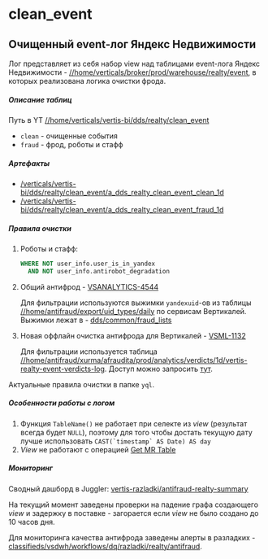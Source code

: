 # clean_event

## Очищенный event-лог Яндекс Недвижимости

Лог представляет из себя набор view над таблицами event-лога Яндекс Недвижимости - [//home/verticals/broker/prod/warehouse/realty/event](https://yt.yandex-team.ru/hahn/navigation?path=//home/verticals/broker/prod/warehouse/realty/event/1d), в которых реализована логика очистки фрода.

##### Описание таблиц
Путь в YT [//home/verticals/vertis-bi/dds/realty/clean_event](https://yt.yandex-team.ru/hahn/navigation?path=//home/verticals/vertis-bi/dds/realty/clean_event/)
- `clean` - очищенные события
- `fraud` - фрод, роботы и стафф

##### Артефакты
- [/verticals/vertis-bi/dds/realty/clean_event/a_dds_realty_clean_event_clean_1d](https://reactor.yandex-team.ru/browse/resolve?path=/verticals/vertis-bi/dds/realty/clean_event/a_dds_realty_clean_event_clean_1d)
- [/verticals/vertis-bi/dds/realty/clean_event/a_dds_realty_clean_event_fraud_1d](https://reactor.yandex-team.ru/browse/resolve?path=/verticals/vertis-bi/dds/realty/clean_event/a_dds_realty_clean_event_fraud_1d)

##### Правила очистки
1) Роботы и стафф:
   ```sql
   WHERE NOT user_info.user_is_in_yandex
     AND NOT user_info.antirobot_degradation
2) Общий антифрод - [VSANALYTICS-4544](https://st.yandex-team.ru/VSANALYTICS-4544)

   Для фильтрации используются выжимки `yandexuid`-ов из таблицы [//home/antifraud/export/uid_types/daily](https://yt.yandex-team.ru/hahn/navigation?path=//home/antifraud/export/uid_types/daily/) по сервисам Вертикалей. Выжимки лежат в -
  [dds/common/fraud_lists](https://yt.yandex-team.ru/hahn/navigation?sort=asc-false,field-name&path=//home/verticals/vertis-bi/dds/common/fraud_lists)

3) Новая оффлайн очистка антифрода для Вертикалей - [VSML-1132](https://st.yandex-team.ru/VSML-1132)

   Для фильтрации используется таблица [//home/antifraud/xurma/afraudita/prod/analytics/verdicts/1d/vertis-realty-event-verdicts-log](https://yt.yandex-team.ru/hahn/navigation?path=//home/antifraud/xurma/afraudita/prod/analytics/verdicts/1d/vertis-realty-event-verdicts-log). Доступ можно запросить [тут](https://yt.yandex-team.ru/hahn/navigation?sort=asc-false,field-name&navmode=acl&path=//home/antifraud/xurma/afraudita/prod/analytics/verdicts/1d/vertis-realty-event-verdicts-log).

Актуальные правила очистки в папке `yql`.

##### Особенности работы с логом

1) Функция `TableName()` не работает при селекте из *view* (результат всегда будет `NULL`), поэтому для того чтобы достать текущую дату лучше использовать ```CAST(`timestamp` AS Date) AS day```
2) *View* не работают с операцией [Get MR Table](https://nirvana.yandex-team.ru/alias/operation/get-mr-table_by_robot-nirvana)

##### Мониторинг
Сводный дашборд в Juggler: [vertis-razladki/antifraud-realty-summary](https://juggler.yandex-team.ru/dashboards/antifraud-realty-summary?project=vertis-razladki)

На текущий момент заведены проверки на падение графа создающего *view* и задержку в поставке - загорается если *view* не было создано до 10 часов дня.

Для мониторинга качества антифрода заведены алерты в разладких  - [classifieds/vsdwh/workflows/dq/razladki/realty/antifraud](https://a.yandex-team.ru/arc_vcs/classifieds/vsdwh/workflows/dq/razladki/realty/antifraud).
